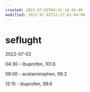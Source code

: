 ```yaml
---
created: 2022-07-02T04:42:18-04:00
modified: 2022-07-02T12:27:03-04:00
---
```


# seflught

2022-07-02

04:30 - ibuprofen, 101.6

08:00 - acetaminophen, 99.2

12:15 - ibuprofen, 99.6
